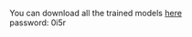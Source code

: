 You can download all the trained models [here](https://pan.baidu.com/s/114NdUrJpjvqXlSUZhuhtPw)  
password: 0i5r
